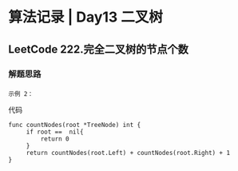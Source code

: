 
# 算法记录 | Day13 二叉树


## LeetCode 222.完全二叉树的节点个数
###  解题思路
#### 
```
示例 2：

```

代码
```
func countNodes(root *TreeNode) int {
     if root ==  nil{
         return 0
     }
     return countNodes(root.Left) + countNodes(root.Right) + 1
}
```




